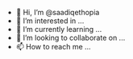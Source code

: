 - 👋 Hi, I’m @saadiqethopia
- 👀 I’m interested in ...
- 🌱 I’m currently learning ...
- 💞️ I’m looking to collaborate on ...
- 📫 How to reach me ...

<!---
saadiqethopia/saadiqethopia is a ✨ special ✨ repository because its `README.md` (this file) appears on your GitHub profile.
You can click the Preview link to take a look at your changes.
--->
